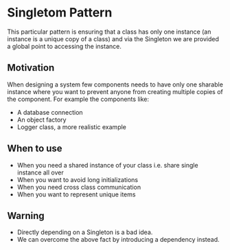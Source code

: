 # Singletom Pattern

This particular pattern is ensuring that a class has only one instance (an instance is a unique copy of a class) and via the Singleton we are provided a global point to accessing the instance.

## Motivation

When designing a system few components needs to have only one sharable instance where you want to prevent anyone from creating multiple copies of the component. For example the components like:

- A database connection
- An object factory
- Logger class, a more realistic example 

## When to use

- When you need a shared instance of your class i.e. share single instance all over
- When you want to avoid long initializations
- When you need cross class communication
- When you want to represent unique items

## Warning

- Directly depending on a Singleton is a bad idea.
- We can overcome the above fact by introducing a dependency instead.
